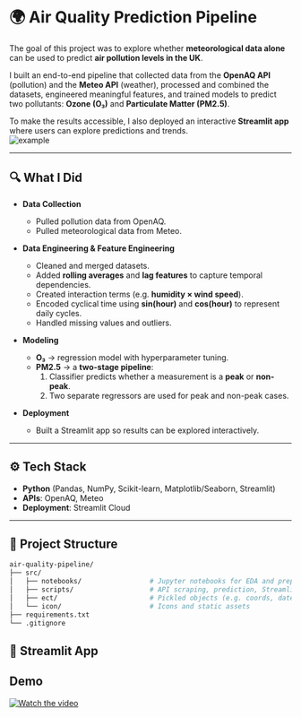 # 🌍 Air Quality Prediction Pipeline  

The goal of this project was to explore whether **meteorological data alone** can be used to predict **air pollution levels in the UK**.  

I built an end-to-end pipeline that collected data from the **OpenAQ API** (pollution) and the **Meteo API** (weather), processed and combined the datasets, engineered meaningful features, and trained models to predict two pollutants: **Ozone (O₃)** and **Particulate Matter (PM2.5)**.  

To make the results accessible, I also deployed an interactive **Streamlit app** where users can explore predictions and trends.  
![example](https://github.com/Alexandercheng-rsch/pollution_prediction/blob/main/images/example.png)

---

## 🔍 What I Did  

- **Data Collection**  
  - Pulled pollution data from OpenAQ.  
  - Pulled meteorological data from Meteo.  

- **Data Engineering & Feature Engineering**  
  - Cleaned and merged datasets.  
  - Added **rolling averages** and **lag features** to capture temporal dependencies.  
  - Created interaction terms (e.g. **humidity × wind speed**).  
  - Encoded cyclical time using **sin(hour)** and **cos(hour)** to represent daily cycles.  
  - Handled missing values and outliers.  

- **Modeling**  
  - **O₃** → regression model with hyperparameter tuning.  
  - **PM2.5** → a **two-stage pipeline**:  
    1. Classifier predicts whether a measurement is a **peak** or **non-peak**.  
    2. Two separate regressors are used for peak and non-peak cases.  

- **Deployment**  
  - Built a Streamlit app so results can be explored interactively.  

---

## ⚙️ Tech Stack  

- **Python** (Pandas, NumPy, Scikit-learn, Matplotlib/Seaborn, Streamlit)  
- **APIs**: OpenAQ, Meteo  
- **Deployment**: Streamlit Cloud  

---

## 📂 Project Structure  

```bash
air-quality-pipeline/
├── src/
│   ├── notebooks/                 # Jupyter notebooks for EDA and preprocessing
│   ├── scripts/                   # API scraping, prediction, Streamlit app
│   ├── ect/                       # Pickled objects (e.g. coords, dates)
│   └── icon/                      # Icons and static assets
├── requirements.txt
└── .gitignore
```
## 📂 Streamlit App

## Demo
[![Watch the video](https://img.youtube.com/vi/a4UmjSwL_ds/0.jpg)](https://youtu.be/a4UmjSwL_ds)

